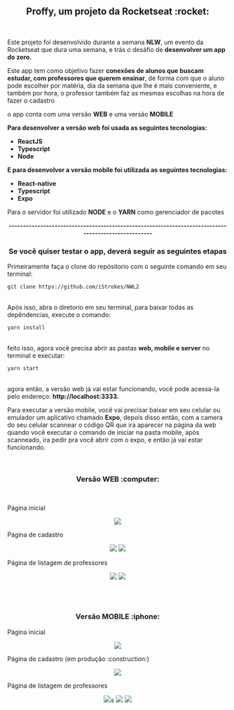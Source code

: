 <h2 align="center"><Strong>Proffy</strong>, um projeto da Rocketseat :rocket: </h2>
<br>
<p> Este projeto foi desenvolvido durante a semana <strong>NLW</strong>, um evento da Rocketseat que dura uma semana, e trás o desáfio de <strong>desenvolver um app do zero.</strong></p>
<p>Este app tem como objetivo fazer <strong>conexões de alunos que buscam estudar, com professores que querem ensinar</strong>, de forma com que o aluno pode escolher por matéria, dia da semana que lhe é mais conveniente, e também por hora, o professor também faz as mesmas escolhas na hora de fazer o cadastro</p>
<p>o app conta com uma versão <strong>WEB</strong> e uma versão <strong>MOBILE</strong></p>
<p> <strong>Para desenvolver a versão web foi usada as seguintes tecnologias:</strong></p>
<ul> 
  <li><strong>ReactJS
  <li>Typescript
  <li>Node
</ul>
<P>E para desenvolver a versão mobile foi utilizada as seguintes tecnologias:</p>
<ul>
  <li>React-native
  <li>Typescript
  <li>Expo</strong>
</ul>
<p>Para o servidor foi utilizado <strong>NODE</strong> e o <strong>YARN</strong> como gerenciador de pacotes</p>
<p align="center"><Strong>----------------------------------------------------------------------------------------------------</strong></p>
<h3 align="center">Se você quiser testar o app, deverá seguir as seguintes etapas</h3>
<p>Primeiramente faça o clone do repósitorio com o seguinte comando em seu terminal:</p>
<code align="center">git clone https://github.com/iStrokes/NWL2</code>
<br>
<br>
<p>Após isso, abra o diretorio em seu terminal, para baixar todas as depêndencias, execute o comando:</p>
<code align="center" >yarn install</code>
<br>
<br>
<p>feito isso, agora você precisa abrir as pastas <strong>web, mobile e server</strong> no terminal e executar:</p>
<code align="center">yarn start</code>
<br>
<br>
<p>agora então, a versão web já vai estar funcionando, você pode acessa-la pelo endereço: <strong>http://localhost:3333.</strong></p>
<p>Para executar a versão mobile, você vai precisar baixar em seu celular ou emulador um aplicativo chamado <strong>Expo</strong>, depois disso então, com a camera do seu celular scannear o código QR que ira aparecer na página da web quando você executar o comando de iniciar na pasta mobile, após scanneado, ira pedir pra você abrir com o expo, e então já vai estar funcionando.</p>
<br>
<h3 align='center'>Versão <strong>WEB</strong> :computer: </h3>
<br>
<p>Página inicial</p>
<p align="center">
  <img src="imgs/landing.png" />
</p>
<p>Página de cadastro</p>
<p align="center">
  <img src="imgs/cadastro1.png"/>
  <img src="imgs/cadastro2.png"/>
</p> 
<p>Página de listagem de professores</p>
<p align="center">
  <img src="imgs/list1.png"/>
  <img src="imgs/list2.png"/>
</p>
<br>
<br>
<h3 align="center">Versão <strong>MOBILE</strong> :iphone:</h3>
<p>Página inicial</p>
<p align="center">
  <img src="/imgs/landingmobile.jpeg"/>
</p>
<p>Página de cadastro (em produção :construction:)</p>
<p align="center">
  <img src="/imgs/querserproffy.jpeg"/>
</p>
<p>Página de listagem de professores</p>
<p align="center">
  <img src="/imgs/listMobile1.jpeg"/>s
  <img src="/imgs/listMobile2.jpeg"/>
  <img src="/imgs/listMobile3.jpeg"/>
</p>
